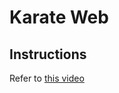 # Karate Web

## Instructions
Refer to [this video](https://twitter.com/ptrthomas/status/861249247282319360)

